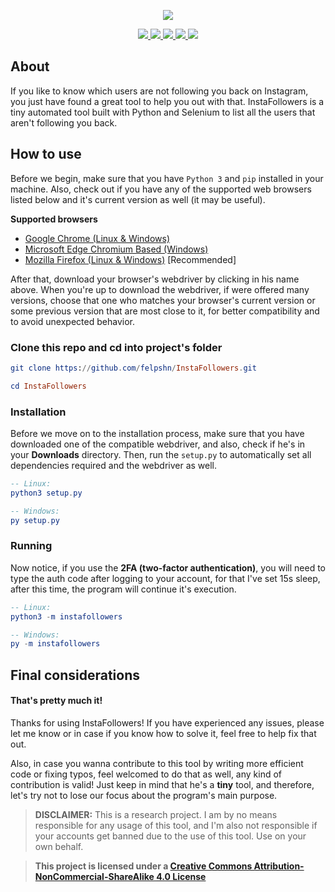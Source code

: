 <p align="center">
    <a href="https://github.com/felpshn/InstaFollowers">
        <img src="https://github.com/felpshn/InstaFollowers/blob/master/.github/instafollowers-logo.png">
    </a>
</p>

<p align="center">
    <a href="https://github.com/felpshn/InstaFollowers/releases/">
        <img src="https://img.shields.io/badge/version-4.x-lightgrey">
    </a>
    <a href="https://www.python.org/">
        <img src="https://img.shields.io/badge/built%20with-Python%203-blue">
    </a>
    <a href="https://github.com/SeleniumHQ/selenium">
        <img src="https://img.shields.io/badge/built%20with-Selenium-brightgreen">
    </a>
    <a href="https://creativecommons.org/licenses/by-nc-sa/4.0/">
        <img src="https://img.shields.io/badge/license-CC%20BY--NC--SA%20v4.0-orange">
    </a>
    <a href="https://makeapullrequest.com/">
        <img src="https://img.shields.io/badge/PRs-welcome-blueviolet">
    </a>
</p>

## About

If you like to know which users are not following you back on Instagram, you just have found a great tool to help you out with that. InstaFollowers is a tiny automated tool built with Python and Selenium to list all the users that aren't following you back.

## How to use

Before we begin, make sure that you have `Python 3` and `pip` installed in your machine. Also, check out if you have any of the supported web browsers listed below and it's current version as well (it may be useful).

**Supported browsers**
- [Google Chrome (Linux & Windows)](https://chromedriver.chromium.org/downloads)
- [Microsoft Edge Chromium Based (Windows)](https://developer.microsoft.com/en-us/microsoft-edge/tools/webdriver/#downloads)
- [Mozilla Firefox (Linux & Windows)](https://github.com/mozilla/geckodriver/releases) [Recommended]

After that, download your browser's webdriver by clicking in his name above. When you're up to download the webdriver, if were offered many versions, choose that one who matches your browser's current version or some previous version that are most close to it, for better compatibility and to avoid unexpected behavior.

### Clone this repo and cd into project's folder

```elm
git clone https://github.com/felpshn/InstaFollowers.git

cd InstaFollowers
```

### Installation

Before we move on to the installation process, make sure that you have downloaded one of the compatible webdriver, and also, check if he's in your **Downloads** directory. Then, run the `setup.py` to automatically set all dependencies required and the webdriver as well.

```elm
-- Linux:
python3 setup.py

-- Windows:
py setup.py
```

### Running

Now notice, if you use the **2FA (two-factor authentication)**, you will need to type the auth code after logging to your account, for that I've set 15s sleep, after this time, the program will continue it's execution.

```elm
-- Linux:
python3 -m instafollowers

-- Windows:
py -m instafollowers
```

## Final considerations

#### That's pretty much it!

Thanks for using InstaFollowers! If you have experienced any issues, please let me know or in case if you know how to solve it, feel free to help fix that out.

Also, in case you wanna contribute to this tool by writing more efficient code or fixing typos, feel welcomed to do that as well, any kind of contribution is valid! Just keep in mind that he's a **tiny** tool, and therefore, let's try not to lose our focus about the program's main purpose.

> **DISCLAIMER:** This is a research project. I am by no means responsible for any usage of this tool, and I'm also not responsible if your accounts get banned due to the use of this tool. Use on your own behalf.

> **This project is licensed under a [Creative Commons Attribution-NonCommercial-ShareAlike 4.0 License](https://github.com/felpshn/instafollowers/blob/master/LICENSE)**